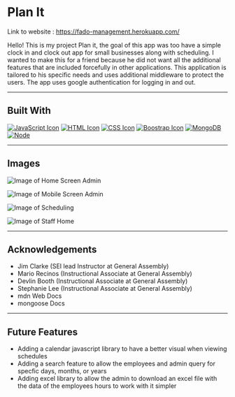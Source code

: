 # Plan It

Link to website : https://fado-management.herokuapp.com/

Hello! This is my project Plan it, the goal of this app was too have a simple clock in and clock out app for small businesses along with scheduling. I wanted to make this 
for a friend because he did not want all the additional features that are included forcefully in other applications. 
This application is tailored to his specific needs and uses additional middleware to protect the users. The app uses google authentication 
for logging in and out. 

------------

## Built With
[![JavaScript Icon](https://i.imgur.com/8dlunYx.png)](https://www.javascript.com/)
[![HTML Icon](https://i.imgur.com/a28wdJt.png)](https://developer.mozilla.org/en-US/docs/Learn/Getting_started_with_the_web/HTML_basics)
[![CSS Icon](https://i.imgur.com/xxxjbkz.png)](https://developer.mozilla.org/en-US/docs/Web/CSS)
[![Boostrap Icon](https://i.imgur.com/GwevSVe.png)](https://getbootstrap.com/)
[![MongoDB](https://i.imgur.com/JLEayZl.png)](https://www.mongodb.com/)
[![Node](https://i.imgur.com/cGMTx2B.png)](https://nodejs.org/en/)

------------

## Images 

![Image of Home Screen Admin](https://i.imgur.com/qXT25Uf.png)

![Image of Mobile Screen Admin](https://i.imgur.com/xKyviO4.png)

![Image of Scheduling](https://i.imgur.com/KKgd1mD.png)

![Image of Staff Home](https://i.imgur.com/a005sed.png)

------------

## Acknowledgements 
- Jim Clarke (SEI lead Instructor at General Assembly)
- Mario Recinos (Instructional Associate at General Assembly)
- Devlin Booth (Instructional Associate at General Assembly)
- Stephanie Lee (Instructional Associate at General Assembly)
- mdn Web Docs
- mongoose Docs 

------------

## Future Features
- Adding a calendar javascript library to have a better visual when viewing schedules
- Adding a search feature to allow the employees and admin query for specfic days, months, or years
- Adding excel library to allow the admin to download an excel file with the data of the employees hours to work with it simpler
